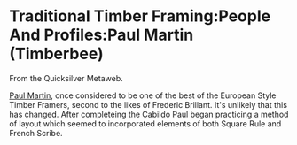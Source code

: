 
# Traditional Timber Framing:People And Profiles:Paul Martin (Timberbee)

From the Quicksilver Metaweb.

[Paul Martin](/http-www-vtf-com-paul-profile-html), once considered to be one of the best of the European Style Timber Framers, second to the likes of Frederic Brillant. It's unlikely that this has changed. After completeing the Cabildo Paul began practicing a method of layout which seemed to incorporated elements of both Square Rule and French Scribe.
